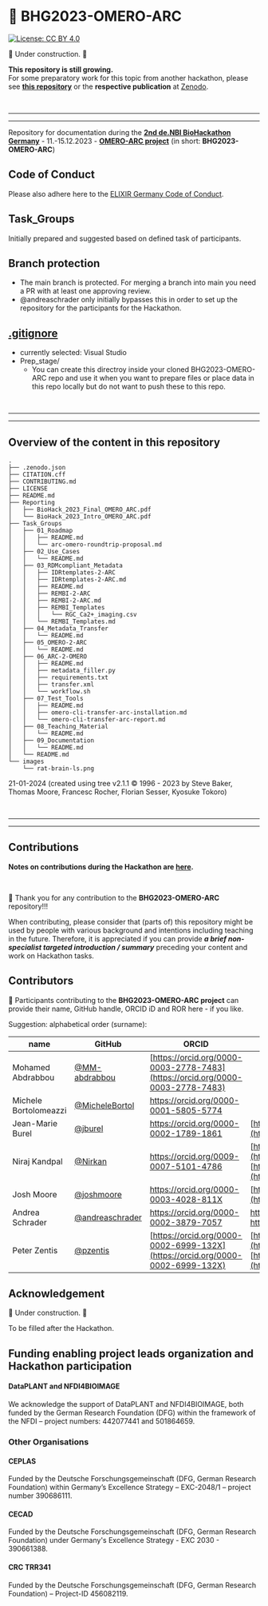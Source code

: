 
# 👋 BHG2023-OMERO-ARC

[![License: CC BY 4.0](https://img.shields.io/badge/License-CC_BY_4.0-lightgrey.svg)](https://creativecommons.org/licenses/by/4.0/)

🚧 Under construction. 🚧

**This repository is still growing.**  
For some preparatory work for this topic from another hackathon, please see [**this repository**](https://github.com/NFDI4BIOIMAGE/Cologne-Hackathon-2023) or the **respective publication** at [Zenodo](https://zenodo.org/doi/10.5281/zenodo.10609770).  

<br/>

---
---

Repository for documentation during the **[2nd de.NBI BioHackathon Germany](https://www.denbi.de/de-nbi-events/1547-biohackathon-germany-2)** - 11.-15.12.2023 - **[OMERO-ARC project](https://www.denbi.de/de-nbi-events/1614-towards-omero-and-arc-interoperability-for-rdm-compliant-bio-image-data)** (in short: **BHG2023-OMERO-ARC**)  



## Code of Conduct
Please also adhere here to the [ELIXIR Germany Code of Conduct](https://www.denbi.de/code-of-conduct). 

## Task_Groups
Initially prepared and suggested based on defined task of participants.

## Branch protection
- The main branch is protected. For merging a branch into main you need a PR with at least one approving review.
- @andreaschrader only initially bypasses this in order to set up the repository for the participants for the Hackathon.

## [.gitignore](./\.gitignore)
- currently selected: Visual Studio
- Prep_stage/
  - You can create this directroy inside your cloned BHG2023-OMERO-ARC repo and use it when you want to prepare files or place data in this repo locally but do not want to push these to this repo.
 

<br/>

---
---

## Overview of the content in this repository

```
.
├── .zenodo.json
├── CITATION.cff
├── CONTRIBUTING.md
├── LICENSE
├── README.md
├── Reporting
│   ├── BioHack_2023_Final_OMERO_ARC.pdf
│   └── BioHack_2023_Intro_OMERO_ARC.pdf
├── Task_Groups
│   ├── 01_Roadmap
│   │   ├── README.md
│   │   └── arc-omero-roundtrip-proposal.md
│   ├── 02_Use_Cases
│   │   └── README.md
│   ├── 03_RDMcompliant_Metadata
│   │   ├── IDRtemplates-2-ARC
│   │   ├── IDRtemplates-2-ARC.md
│   │   ├── README.md
│   │   ├── REMBI-2-ARC
│   │   ├── REMBI-2-ARC.md
│   │   ├── REMBI_Templates
│   │   │   └── RGC_Ca2+_imaging.csv
│   │   └── REMBI_Templates.md
│   ├── 04_Metadata_Transfer
│   │   └── README.md
│   ├── 05_OMERO-2-ARC
│   │   └── README.md
│   ├── 06_ARC-2-OMERO
│   │   ├── README.md
│   │   ├── metadata_filler.py
│   │   ├── requirements.txt
│   │   ├── transfer.xml
│   │   └── workflow.sh
│   ├── 07_Test_Tools
│   │   ├── README.md
│   │   ├── omero-cli-transfer-arc-installation.md
│   │   └── omero-cli-transfer-arc-report.md
│   ├── 08_Teaching_Material
│   │   └── README.md
│   ├── 09_Documentation
│   │   └── README.md
│   └── README.md
└── images
    └── rat-brain-ls.png
```
21-01-2024 (created using tree v2.1.1 © 1996 - 2023 by Steve Baker, Thomas Moore, Francesc Rocher, Florian Sesser, Kyosuke Tokoro)

<br/>

---
---

## Contributions

**Notes on contributions during the Hackathon are [here](CONTRIBUTING.md).**

 <br />

🙌 Thank you for any contribution to the **BHG2023-OMERO-ARC** repository!!!  

When contributing, please consider that (parts of) this repository might be used by people with various background and intentions including teaching in the future. Therefore, it is appreciated if you can provide ***a brief non-specialist targeted introduction / summary*** preceding your content and work on Hackathon tasks.  


## Contributors
🤝 Participants contributing to the **BHG2023-OMERO-ARC project** can provide their name, GitHub handle, ORCID iD and ROR here - if you like.  

Suggestion: alphabetical order (surname):  

|name|GitHub|ORCID|ROR|  
|---|---|---|---|  
|Mohamed Abdrabbou|[@MM-abdrabbou](https://github.com/MM-abdrabbou) | [https://orcid.org/0000-0003-2778-7483](https://orcid.org/0000-0003-2778-7483)|
|Michele Bortolomeazzi|[@MicheleBortol](https://github.com/michelebortol)|https://orcid.org/0000-0001-5805-5774||
|Jean-Marie Burel|[@jburel](https://github.com/jburel)|https://orcid.org/0000-0002-1789-1861|[https://ror.org/03h2bxq36](https://ror.org/03h2bxq36)|
|Niraj Kandpal|[@Nirkan](https://github.com/Nirkan)|https://orcid.org/0009-0007-5101-4786|[https://ror.org/00rcxh774](https://ror.org/00rcxh774) <br>[https://ror.org/04c4bwh63](https://ror.org/04c4bwh63)|
|Josh Moore|[@joshmoore](https://github.com/joshmoore)|https://orcid.org/0000-0003-4028-811X|[https://ror.org/05tpnw772](https://ror.org/05tpnw772)|
|Andrea Schrader|[@andreaschrader](https://github.com/andreaschrader)|https://orcid.org/0000-0002-3879-7057|https://ror.org/034waa237<br>https://ror.org/00rcxh774| 
|Peter Zentis|[@pzentis](https://github.com/pzentis)|[https://orcid.org/0000-0002-6999-132X](https://orcid.org/0000-0002-6999-132X)|[https://ror.org/00rcxh774](https://ror.org/00rcxh774) <br>[https://ror.org/04c4bwh63](https://ror.org/04c4bwh63) |



## Acknowledgement
🚧 Under construction. 🚧

To be filled after the Hackathon.

## Funding enabling project leads organization and Hackathon participation

#### DataPLANT and NFDI4BIOIMAGE
We acknowledge the support of DataPLANT and NFDI4BIOIMAGE, both funded by the German Research Foundation
(DFG) within the framework of the NFDI – project numbers: 442077441 and 501864659.

### Other Organisations
#### CEPLAS
Funded by the Deutsche Forschungsgemeinschaft (DFG, German Research Foundation) within Germany’s Excellence Strategy – EXC-2048/1 – project number 390686111.

#### CECAD
Funded by the Deutsche Forschungsgemeinschaft (DFG, German Research Foundation) under Germany's Excellence Strategy - EXC 2030 - 390661388.

#### CRC TRR341
Funded by the Deutsche Forschungsgemeinschaft (DFG, German Research Foundation) – Project-ID 456082119.
